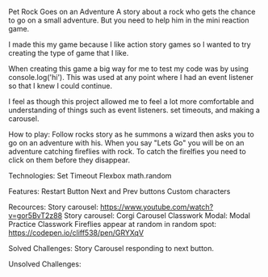 Pet Rock Goes on an Adventure
A story about a rock who gets the chance to go on a small adventure. But you need to help him in the mini reaction game. 

I made this my game because I like action story games so I wanted to try creating the type of game that I like. 

When creating this game a big way for me to test my code was by using console.log('hi'). This was used at any point where I had an event listener so that I knew I could continue. 

I feel as though this project allowed me to feel a lot more comfortable and understanding of things such as event listeners. set timeouts, and making a carousel.

How to play:
Follow rocks story as he summons a wizard then asks you to go on an adventure with his. When you say "Lets Go" you will be on an adventure catching fireflies with rock. To catch the firelfies you need to click on them before they disappear. 

Technologies: 
Set Timeout
Flexbox
math.random

Features: 
Restart Button
Next and Prev buttons
Custom characters

Recources: 
Story carousel: https://www.youtube.com/watch?v=gor5BvT2z88 
Story carousel: Corgi Carousel Classwork
Modal: Modal Practice Classwork
Fireflies appear at random in random spot: https://codepen.io/cliff538/pen/GRYXqV

Solved Challenges: 
Story Carousel responding to next button. 

Unsolved Challenges:



